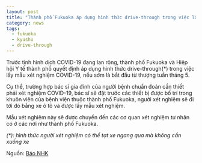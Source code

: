 ```yaml
---
layout: post
title: "Thành phố Fukuoka áp dụng hình thức drive-through trong việc lấy mẫu xét nghiệm"
category: news
tags: 
  - fukuoka
  - kyushu
  - drive-through
---
```

Trước tình hình dịch COVID-19 đang lan rộng, thành phố Fukuoka và Hiệp hội Y tế thành phố quyết định áp dụng hình thức drive-through(*) trong việc lấy mẫu xét nghiệm COVID-19, nếu sớm là bắt đầu từ thượng tuần tháng 5.

Cụ thể, trường hợp bác sĩ gia đình của người bệnh chuẩn đoán cần thiết phải xét nghiệm COVID-19, bác sĩ sẽ đặt trước các thiết bị được bố trí trong khuôn viên của bệnh viện thuộc thành phố Fukuoka, người xét nghiệm sẽ đi tới đó bằng xe ô tô và được lấy mẫu xét nghiệm. 

Mẫu xét nghiệm này sẽ được chuyển đến các cơ quan xét nghiệm tư nhân có ở các nơi như thành phố Fukuoka.
 
 _(*): hình thức người xét nghiệm có thể tạt xe ngang qua mà không cần xuống xe_

Nguồn: [Báo NHK](https://www3.nhk.or.jp/fukuoka-news/20200423/5010007684.html)